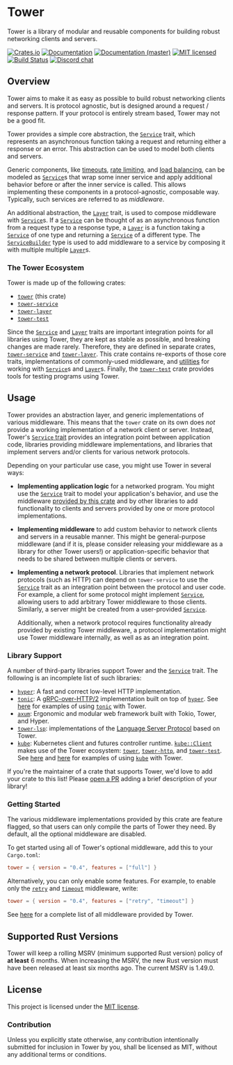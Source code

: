 # Tower

Tower is a library of modular and reusable components for building robust
networking clients and servers.

[![Crates.io][crates-badge]][crates-url]
[![Documentation][docs-badge]][docs-url]
[![Documentation (master)][docs-master-badge]][docs-master-url]
[![MIT licensed][mit-badge]][mit-url]
[![Build Status][actions-badge]][actions-url]
[![Discord chat][discord-badge]][discord-url]

[crates-badge]: https://img.shields.io/crates/v/tower.svg
[crates-url]: https://crates.io/crates/tower
[docs-badge]: https://docs.rs/tower/badge.svg
[docs-url]: https://docs.rs/tower
[docs-master-badge]: https://img.shields.io/badge/docs-master-blue
[docs-master-url]: https://tower-rs.github.io/tower/tower
[mit-badge]: https://img.shields.io/badge/license-MIT-blue.svg
[mit-url]: LICENSE
[actions-badge]: https://github.com/tower-rs/tower/workflows/CI/badge.svg
[actions-url]:https://github.com/tower-rs/tower/actions?query=workflow%3ACI
[discord-badge]: https://img.shields.io/discord/500028886025895936?logo=discord&label=discord&logoColor=white
[discord-url]: https://discord.gg/EeF3cQw
## Overview

Tower aims to make it as easy as possible to build robust networking clients and
servers. It is protocol agnostic, but is designed around a request / response
pattern. If your protocol is entirely stream based, Tower may not be a good fit.

Tower provides a simple core abstraction, the [`Service`] trait, which
represents an asynchronous function taking a request and returning either a
response or an error. This abstraction can be used to model both clients and
servers.

Generic components, like [timeouts], [rate limiting], and [load balancing],
can be modeled as [`Service`]s that wrap some inner service and apply
additional behavior before or after the inner service is called. This allows
implementing these components in a protocol-agnostic, composable way. Typically,
such services are referred to as _middleware_.

An additional abstraction, the [`Layer`] trait, is used to compose
middleware with [`Service`]s. If a [`Service`] can be thought of as an
asynchronous function from a request type to a response type, a [`Layer`] is
a function taking a [`Service`] of one type and returning a [`Service`] of a
different type. The [`ServiceBuilder`] type is used to add middleware to a
service by composing it with multiple multiple [`Layer`]s.

### The Tower Ecosystem

Tower is made up of the following crates:

* [`tower`] (this crate)
* [`tower-service`]
* [`tower-layer`]
* [`tower-test`]

Since the [`Service`] and [`Layer`] traits are important integration points
for all libraries using Tower, they are kept as stable as possible, and
breaking changes are made rarely. Therefore, they are defined in separate
crates, [`tower-service`] and [`tower-layer`]. This crate contains
re-exports of those core traits, implementations of commonly-used
middleware, and [utilities] for working with [`Service`]s and [`Layer`]s.
Finally, the [`tower-test`] crate provides tools for testing programs using
Tower.

## Usage

Tower provides an abstraction layer, and generic implementations of various
middleware. This means that the `tower` crate on its own does *not* provide
a working implementation of a network client or server. Instead, Tower's
[`Service` trait][`Service`] provides an integration point between
application code, libraries providing middleware implementations, and
libraries that implement servers and/or clients for various network
protocols.

Depending on your particular use case, you might use Tower in several ways: 

* **Implementing application logic** for a networked program. You might
  use the [`Service`] trait to model your application's behavior, and use
  the middleware [provided by this crate][all_layers] and by other libraries
  to add functionality to clients and servers provided by one or more
  protocol implementations.
* **Implementing middleware** to add custom behavior to network clients and
  servers in a reusable manner. This might be general-purpose middleware
  (and if it is, please consider releasing your middleware as a library for
  other Tower users!) or application-specific behavior that needs to be
  shared between multiple clients or servers.
* **Implementing a network protocol**. Libraries that implement network
  protocols (such as HTTP) can depend on `tower-service` to use the
  [`Service`] trait as an integration point between the protocol and user
  code. For example, a client for some protocol might implement [`Service`],
  allowing users to add arbitrary Tower middleware to those clients.
  Similarly, a server might be created from a user-provided [`Service`].

  Additionally, when a network protocol requires functionality already
  provided by existing Tower middleware, a protocol implementation might use
  Tower middleware internally, as well as as an integration point.

### Library Support

A number of third-party libraries support Tower and the [`Service`] trait.
The following is an incomplete list of such libraries:

* [`hyper`]: A fast and correct low-level HTTP implementation.
* [`tonic`]: A [gRPC-over-HTTP/2][grpc] implementation built on top of
  [`hyper`]. See [here][tonic-examples] for examples of using [`tonic`] with
  Tower.
* [`axum`]: Ergonomic and modular web framework built with Tokio, Tower, and Hyper.
* [`tower-lsp`]: implementations of the [Language
  Server Protocol][lsp] based on Tower.
* [`kube`]: Kubernetes client and futures controller runtime. [`kube::Client`]
  makes use of the Tower ecosystem: [`tower`], [`tower-http`], and
  [`tower-test`]. See [here][kube-example-minimal] and
  [here][kube-example-trace] for examples of using [`kube`] with Tower.

[`hyper`]: https://crates.io/crates/hyper
[`tonic`]: https://crates.io/crates/tonic
[tonic-examples]: https://github.com/hyperium/tonic/tree/master/examples/src/tower
[grpc]: https://grpc.io
[`axum`]: https://crates.io/crates/axum
[warp-service]: https://docs.rs/warp/0.2.5/warp/fn.service.html
[`tower-lsp`]: https://crates.io/crates/tower-lsp
[lsp]: https://microsoft.github.io/language-server-protocol/
[`kube`]: https://crates.io/crates/kube
[`kube::Client`]: https://docs.rs/kube/latest/kube/struct.Client.html
[kube-example-minimal]: https://github.com/clux/kube-rs/blob/master/examples/custom_client.rs
[kube-example-trace]: https://github.com/clux/kube-rs/blob/master/examples/custom_client_trace.rs
[`tower-http`]: https://crates.io/crates/tower-http

If you're the maintainer of a crate that supports Tower, we'd love to add
your crate to this list! Please [open a PR] adding a brief description of
your library!

### Getting Started

The various middleware implementations provided by this crate are feature
flagged, so that users can only compile the parts of Tower they need. By
default, all the optional middleware are disabled.

To get started using all of Tower's optional middleware, add this to your
`Cargo.toml`:

```toml
tower = { version = "0.4", features = ["full"] }
```

Alternatively, you can only enable some features. For example, to enable
only the [`retry`] and [`timeout`][timeouts] middleware, write:

```toml
tower = { version = "0.4", features = ["retry", "timeout"] }
```

See [here][all_layers] for a complete list of all middleware provided by
Tower.

[`Service`]: https://docs.rs/tower/latest/tower/trait.Service.html
[`Layer`]: https://docs.rs/tower/latest/tower/trait.Layer.html
[all_layers]: https://docs.rs/tower/latest/tower/#modules
[timeouts]: https://docs.rs/tower/latest/tower/timeout/
[rate limiting]: https://docs.rs/tower/latest/tower/limit/rate
[load balancing]: https://docs.rs/tower/latest/tower/balance/
[`ServiceBuilder`]: https://docs.rs/tower/latest/tower/struct.ServiceBuilder.html
[utilities]: https://docs.rs/tower/latest/tower/trait.ServiceExt.html
[`tower`]: https://crates.io/crates/tower
[`tower-service`]: https://crates.io/crates/tower-service
[`tower-layer`]: https://crates.io/crates/tower-layer
[`tower-test`]: https://crates.io/crates/tower-test
[`retry`]: https://docs.rs/tower/latest/tower/retry
[open a PR]: https://github.com/tower-rs/tower/compare


## Supported Rust Versions

Tower will keep a rolling MSRV (minimum supported Rust version) policy of **at
least** 6 months. When increasing the MSRV, the new Rust version must have been
released at least six months ago. The current MSRV is 1.49.0.

## License

This project is licensed under the [MIT license](LICENSE).

### Contribution

Unless you explicitly state otherwise, any contribution intentionally submitted
for inclusion in Tower by you, shall be licensed as MIT, without any additional
terms or conditions.

